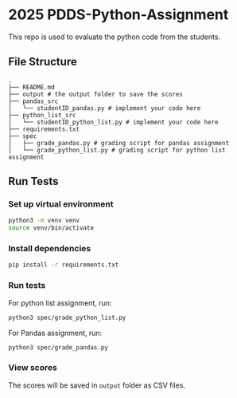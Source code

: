 # 2025 PDDS-Python-Assignment

This repo is used to evaluate the python code from the students. 

## File Structure 

```
.
├── README.md
├── output # the output folder to save the scores
├── pandas_src
│   └── studentID_pandas.py # implement your code here
├── python_list_src
│   └── studentID_python_list.py # implement your code here
├── requirements.txt
├── spec
│   ├── grade_pandas.py # grading script for pandas assignment
│   └── grade_python_list.py # grading script for python list assignment
```



## Run Tests 

### Set up virtual environment 

```bash
python3 -m venv venv
source venv/bin/activate
```

### Install dependencies

```bash
pip install -r requirements.txt
```

### Run tests 

For python list assignment, run:
```bash
python3 spec/grade_python_list.py
```
For Pandas assignment, run:
```bash
python3 spec/grade_pandas.py
```

### View scores
The scores will be saved in `output` folder as CSV files.







